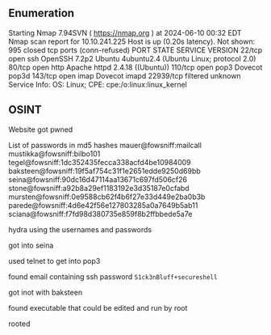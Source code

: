 ## Enumeration

Starting Nmap 7.94SVN ( https://nmap.org ) at 2024-06-10 00:32 EDT
Nmap scan report for 10.10.241.225
Host is up (0.20s latency).
Not shown: 995 closed tcp ports (conn-refused)
PORT      STATE    SERVICE VERSION
22/tcp    open     ssh     OpenSSH 7.2p2 Ubuntu 4ubuntu2.4 (Ubuntu Linux; protocol 2.0)
80/tcp    open     http    Apache httpd 2.4.18 ((Ubuntu))
110/tcp   open     pop3    Dovecot pop3d
143/tcp   open     imap    Dovecot imapd
22939/tcp filtered unknown
Service Info: OS: Linux; CPE: cpe:/o:linux:linux_kernel

## OSINT
Website got pwned

List of passwords in md5 hashes
mauer@fowsniff:mailcall
mustikka@fowsniff:bilbo101
tegel@fowsniff:1dc352435fecca338acfd4be10984009
baksteen@fowsniff:19f5af754c31f1e2651edde9250d69bb
seina@fowsniff:90dc16d47114aa13671c697fd506cf26
stone@fowsniff:a92b8a29ef1183192e3d35187e0cfabd
mursten@fowsniff:0e9588cb62f4b6f27e33d449e2ba0b3b
parede@fowsniff:4d6e42f56e127803285a0a7649b5ab11
sciana@fowsniff:f7fd98d380735e859f8b2ffbbede5a7e

hydra using the usernames and passwords

got into seina

used telnet to get into pop3

found email containing ssh password
`S1ck3nBluff+secureshell`

got inot with baksteen

found executable that could be edited and run by root

rooted